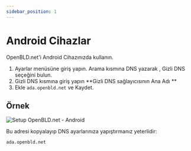 ```yaml
---
sidebar_position: 1
---
```


# Android Cihazlar

OpenBLD.net'i Android Cihazınızda kullanın.

1. Ayarlar menüsüne giriş yapın. Arama kısmına DNS yazarak , Gizli DNS seçeğini bulun.
2. Gizli DNS kısmına giriş yapın **Gizli DNS sağlayıcısının Ana Adı **
3. Ekle `ada.openbld.net` ve Kaydet.

## Örnek

![Setup OpenBLD.net - Android](./setup-openbld-on-android-devices.jpeg)

Bu adresi kopyalayıp DNS ayarlarınıza yapıştırmanız yeterlidir:

```shell
ada.openbld.net
```
